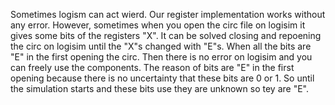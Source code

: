 Sometimes logism can act wierd. Our register implementation works without any error. However, sometimes when you open the circ file on logisim it gives some bits of the registers "X". It can be solved closing and repoening the circ on logisim until the "X"s changed with "E"s. When all the bits are "E" in the first opening the circ. Then there is no error on logisim and you can freely use the components.
The reason of bits are "E" in the first opening because there is no uncertainty that these bits are 0 or 1. So until the simulation starts and these bits use they are unknown so tey are "E".